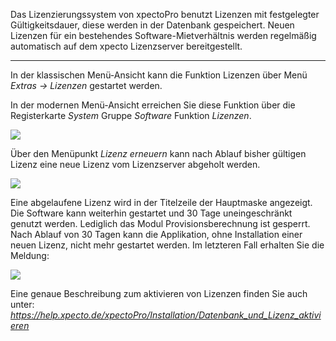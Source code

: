 Das Lizenzierungssystem von xpectoPro benutzt Lizenzen mit festgelegter Gültigkeitsdauer, diese werden in der Datenbank gespeichert. Neuen Lizenzen für ein bestehendes Software-Mietverhältnis werden regelmäßig automatisch auf dem xpecto Lizenzserver bereitgestellt. 


----------


In der klassischen Menü-Ansicht kann die Funktion Lizenzen über Menü *Extras  → Lizenzen* gestartet werden.

In der modernen Menü-Ansicht erreichen Sie diese Funktion über die Registerkarte *System* Gruppe *Software* Funktion *Lizenzen*.

![](http://xpecto.github.io/docs/xpecto/Extras/Lizenzen/Lizenzverwaltung_Menue.png)

Über den Menüpunkt *Lizenz erneuern* kann nach Ablauf bisher gültigen Lizenz eine neue Lizenz vom Lizenzserver abgeholt werden.

![](http://xpecto.github.io/docs/xpecto/Extras/Lizenzen/Lizenz_Manager_Main..png)

Eine abgelaufene Lizenz wird in der Titelzeile der Hauptmaske angezeigt. Die Software kann weiterhin gestartet und 30 Tage uneingeschränkt genutzt werden. Lediglich das Modul Provisionsberechnung ist gesperrt. Nach Ablauf von 30 Tagen kann die Applikation, ohne Installation einer neuen Lizenz, nicht mehr gestartet werden.
Im letzteren Fall erhalten Sie die Meldung:

![](http://xpecto.github.io/docs/xpecto/Extras/Lizenzen/Lizenz_abgelaufen.png)


Eine genaue Beschreibung zum aktivieren von Lizenzen finden Sie auch unter: <a style="color:#80BFFF">*https://help.xpecto.de/xpectoPro/Installation/Datenbank_und_Lizenz_aktivieren*